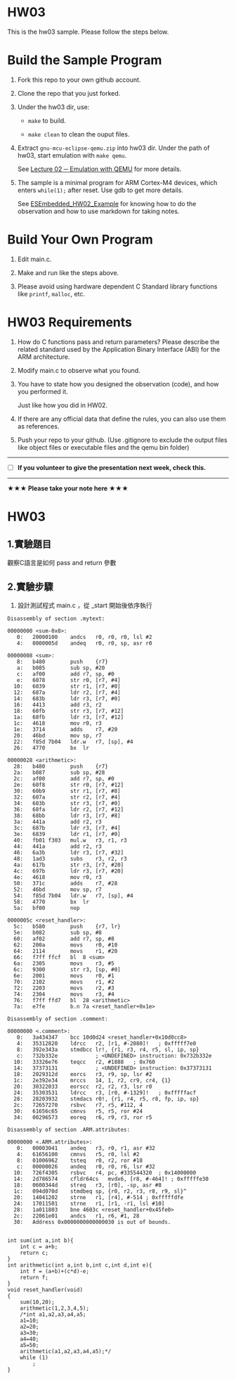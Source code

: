HW03
===
This is the hw03 sample. Please follow the steps below.

# Build the Sample Program

1. Fork this repo to your own github account.

2. Clone the repo that you just forked.

3. Under the hw03 dir, use:

	* `make` to build.

	* `make clean` to clean the ouput files.

4. Extract `gnu-mcu-eclipse-qemu.zip` into hw03 dir. Under the path of hw03, start emulation with `make qemu`.

	See [Lecture 02 ─ Emulation with QEMU] for more details.

5. The sample is a minimal program for ARM Cortex-M4 devices, which enters `while(1);` after reset. Use gdb to get more details.

	See [ESEmbedded_HW02_Example] for knowing how to do the observation and how to use markdown for taking notes.

# Build Your Own Program

1. Edit main.c.

2. Make and run like the steps above.

3. Please avoid using hardware dependent C Standard library functions like `printf`, `malloc`, etc.

# HW03 Requirements

1. How do C functions pass and return parameters? Please describe the related standard used by the Application Binary Interface (ABI) for the ARM architecture.

2. Modify main.c to observe what you found.

3. You have to state how you designed the observation (code), and how you performed it.

	Just like how you did in HW02.

3. If there are any official data that define the rules, you can also use them as references.

4. Push your repo to your github. (Use .gitignore to exclude the output files like object files or executable files and the qemu bin folder)

[Lecture 02 ─ Emulation with QEMU]: http://www.nc.es.ncku.edu.tw/course/embedded/02/#Emulation-with-QEMU
[ESEmbedded_HW02_Example]: https://github.com/vwxyzjimmy/ESEmbedded_HW02_Example

--------------------

- [ ] **If you volunteer to give the presentation next week, check this.**

--------------------

**★★★ Please take your note here ★★★**

HW03
===

1.實驗題目
---

觀察C語言是如何 pass and return 參數

2.實驗步驟
---
1. 設計測試程式 main.c ，從 _start 開始後依序執行

```
Disassembly of section .mytext:

00000000 <sum-0x8>:
   0:	20000100 	andcs	r0, r0, r0, lsl #2
   4:	0000005d 	andeq	r0, r0, sp, asr r0

00000008 <sum>:
   8:	b480      	push	{r7}
   a:	b085      	sub	sp, #20
   c:	af00      	add	r7, sp, #0
   e:	6078      	str	r0, [r7, #4]
  10:	6039      	str	r1, [r7, #0]
  12:	687a      	ldr	r2, [r7, #4]
  14:	683b      	ldr	r3, [r7, #0]
  16:	4413      	add	r3, r2
  18:	60fb      	str	r3, [r7, #12]
  1a:	68fb      	ldr	r3, [r7, #12]
  1c:	4618      	mov	r0, r3
  1e:	3714      	adds	r7, #20
  20:	46bd      	mov	sp, r7
  22:	f85d 7b04 	ldr.w	r7, [sp], #4
  26:	4770      	bx	lr

00000028 <arithmetic>:
  28:	b480      	push	{r7}
  2a:	b087      	sub	sp, #28
  2c:	af00      	add	r7, sp, #0
  2e:	60f8      	str	r0, [r7, #12]
  30:	60b9      	str	r1, [r7, #8]
  32:	607a      	str	r2, [r7, #4]
  34:	603b      	str	r3, [r7, #0]
  36:	68fa      	ldr	r2, [r7, #12]
  38:	68bb      	ldr	r3, [r7, #8]
  3a:	441a      	add	r2, r3
  3c:	687b      	ldr	r3, [r7, #4]
  3e:	6839      	ldr	r1, [r7, #0]
  40:	fb01 f303 	mul.w	r3, r1, r3
  44:	441a      	add	r2, r3
  46:	6a3b      	ldr	r3, [r7, #32]
  48:	1ad3      	subs	r3, r2, r3
  4a:	617b      	str	r3, [r7, #20]
  4c:	697b      	ldr	r3, [r7, #20]
  4e:	4618      	mov	r0, r3
  50:	371c      	adds	r7, #28
  52:	46bd      	mov	sp, r7
  54:	f85d 7b04 	ldr.w	r7, [sp], #4
  58:	4770      	bx	lr
  5a:	bf00      	nop

0000005c <reset_handler>:
  5c:	b580      	push	{r7, lr}
  5e:	b082      	sub	sp, #8
  60:	af02      	add	r7, sp, #8
  62:	200a      	movs	r0, #10
  64:	2114      	movs	r1, #20
  66:	f7ff ffcf 	bl	8 <sum>
  6a:	2305      	movs	r3, #5
  6c:	9300      	str	r3, [sp, #0]
  6e:	2001      	movs	r0, #1
  70:	2102      	movs	r1, #2
  72:	2203      	movs	r2, #3
  74:	2304      	movs	r3, #4
  76:	f7ff ffd7 	bl	28 <arithmetic>
  7a:	e7fe      	b.n	7a <reset_handler+0x1e>

Disassembly of section .comment:

00000000 <.comment>:
   0:	3a434347 	bcc	10d0d24 <reset_handler+0x10d0cc8>
   4:	35312820 	ldrcc	r2, [r1, #-2080]!	; 0xfffff7e0
   8:	392e343a 	stmdbcc	lr!, {r1, r3, r4, r5, sl, ip, sp}
   c:	732b332e 			; <UNDEFINED> instruction: 0x732b332e
  10:	33326e76 	teqcc	r2, #1888	; 0x760
  14:	37373131 			; <UNDEFINED> instruction: 0x37373131
  18:	2029312d 	eorcs	r3, r9, sp, lsr #2
  1c:	2e392e34 	mrccs	14, 1, r2, cr9, cr4, {1}
  20:	30322033 	eorscc	r2, r2, r3, lsr r0
  24:	35303531 	ldrcc	r3, [r0, #-1329]!	; 0xfffffacf
  28:	28203932 	stmdacs	r0!, {r1, r4, r5, r8, fp, ip, sp}
  2c:	72657270 	rsbvc	r7, r5, #112, 4
  30:	61656c65 	cmnvs	r5, r5, ror #24
  34:	00296573 	eoreq	r6, r9, r3, ror r5

Disassembly of section .ARM.attributes:

00000000 <.ARM.attributes>:
   0:	00003041 	andeq	r3, r0, r1, asr #32
   4:	61656100 	cmnvs	r5, r0, lsl #2
   8:	01006962 	tsteq	r0, r2, ror #18
   c:	00000026 	andeq	r0, r0, r6, lsr #32
  10:	726f4305 	rsbvc	r4, pc, #335544320	; 0x14000000
  14:	2d786574 	cfldr64cs	mvdx6, [r8, #-464]!	; 0xfffffe30
  18:	0600344d 	streq	r3, [r0], -sp, asr #8
  1c:	094d070d 	stmdbeq	sp, {r0, r2, r3, r8, r9, sl}^
  20:	14041202 	strne	r1, [r4], #-514	; 0xfffffdfe
  24:	17011501 	strne	r1, [r1, -r1, lsl #10]
  28:	1a011803 	bne	4603c <reset_handler+0x45fe0>
  2c:	22061e01 	andcs	r1, r6, #1, 28
  30:	Address 0x0000000000000030 is out of bounds.


```
```clike
int sum(int a,int b){
	int c = a+b;
	return c;
}
int arithmetic(int a,int b,int c,int d,int e){
	int f = (a+b)+(c*d)-e;
	return f;
}
void reset_handler(void)
{
	sum(10,20);
	arithmetic(1,2,3,4,5);
	/*int a1,a2,a3,a4,a5;
	a1=10;
	a2=20;
	a3=30;
	a4=40;
	a5=50;
	arithmetic(a1,a2,a3,a4,a5);*/
	while (1)
		;
}
```
